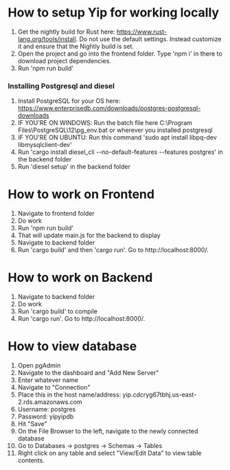 <h1>How to setup Yip for working locally</h1>

1. Get the nightly build for Rust here: https://www.rust-lang.org/tools/install. Do not use the default settings. Instead customize it and ensure that the Nightly build is set.
2. Open the project and go into the frontend folder. Type 'npm i' in there to download project dependencies.
3. Run 'npm run build'

<h3>Installing Postgresql and diesel</h3>

1. Install PostgreSQL for your OS here: https://www.enterprisedb.com/downloads/postgres-postgresql-downloads
2. IF YOU'RE ON WINDOWS: Run the batch file here C:\Program Files\PostgreSQL\12\pg_env.bat or wherever you installed postgresql
3. IF YOU'RE ON UBUNTU: Run this command 'sudo apt install libpq-dev libmysqlclient-dev'
3. Run 'cargo install diesel_cli --no-default-features --features postgres' in the backend folder
4. Run 'diesel setup' in the backend folder

<h1>How to work on Frontend</h1>

1. Navigate to frontend folder
2. Do work
3. Run 'npm run build'
4. That will update main.js for the backend to display
5. Navigate to backend folder
6. Run 'cargo build' and then 'cargo run'. Go to http://localhost:8000/.

<h1>How to work on Backend</h1>

1. Navigate to backend folder
2. Do work
3. Run 'cargo build' to compile
4. Run 'cargo run'. Go to http://localhost:8000/.

<h1>How to view database</h1>

1. Open pgAdmin
2. Navigate to the dashboard and "Add New Server"
3. Enter whatever name
4. Navigate to "Connection"
5. Place this in the host name/address: yip.cdcryg67tbhj.us-east-2.rds.amazonaws.com
6. Username: postgres
7. Password: yipyipdb
8. Hit "Save"
9. On the File Browser to the left, navigate to the newly connected database
10. Go to Databases -> postgres -> Schemas -> Tables
11. Right click on any table and select "View/Edit Data" to view table contents.
